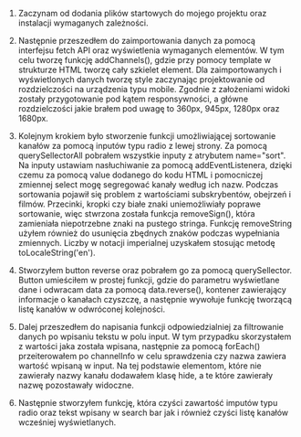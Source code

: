 1. Zaczynam od dodania plików startowych do mojego projektu oraz instalacji wymaganych zależności.

2. Następnie przeszedłem do zaimportowania danych za pomocą interfejsu fetch API oraz wyświetlenia wymaganych elementów. W tym celu tworzę funkcję addChannels(), gdzie przy pomocy template w strukturze HTML tworzę cały szkielet element. Dla zaimportowanych i wyświetlonych danych tworzę style zaczynając projektowanie od rozdzielczości na urządzenia typu mobile. Zgodnie z założeniami widoki zostały przygotowanie pod kątem responsywności, a główne rozdzielczości jakie brałem pod uwagę to 360px, 945px, 1280px oraz 1680px.

3. Kolejnym krokiem było stworzenie funkcji umożliwiającej sortowanie kanałów za pomocą inputów typu radio z lewej strony. Za pomocą querySellectorAll pobrałem wszystkie inputy z atrybutem name="sort". Na inputy ustawiam nasłuchiwanie za pomocą addEventListenera, dzięki czemu za pomocą value dodanego do kodu HTML i pomocniczej zmiennej select mogę segregować kanały według ich nazw. Podczas sortowania pojawił się problem z wartościami subskrybentów, obejrzeń i filmów. Przecinki, kropki czy białe znaki uniemożliwiały poprawe sortowanie, więc stwrzona została funkcja removeSign(), która zamieniała niepotrzebne znaki na pustego stringa. Funkcję removeString użyłem również do usunięcia zbędnych znaków podczas wypełniania zmiennych. Liczby w notacji imperialnej uzyskałem stosując metodę toLocaleString('en').

4. Stworzyłem button reverse oraz pobrałem go za pomocą querySellector. Button umieściłem w prostej funkcji, gdzie do parametru wyświetlane dane i odwracam data za pomocą data.reverse(), kontener zawierający informacje o kanałach czyszczę, a następnie wywołuje funkcję tworzącą listę kanałów w odwróconej kolejności.

5. Dalej przeszedłem do napisania funkcji odpowiedzialniej za filtrowanie danych po wpisaniu tekstu w polu input. W tym przypadku skorzystałem z wartości jaka została wpisana, następnie za pomocą forEach() przeiterowałem po channelInfo w celu sprawdzenia czy nazwa zawiera wartość wpisaną w input. Na tej podstawie elementom, które nie zawierały nazwy kanału dodawałem klasę hide, a te które zawierały nazwę pozostawały widoczne.

6. Następnie stworzyłem funkcję, która czyści zawartość imputów typu radio oraz tekst wpisany w search bar jak i również czyści listę kanałów wcześniej wyświetlanych.